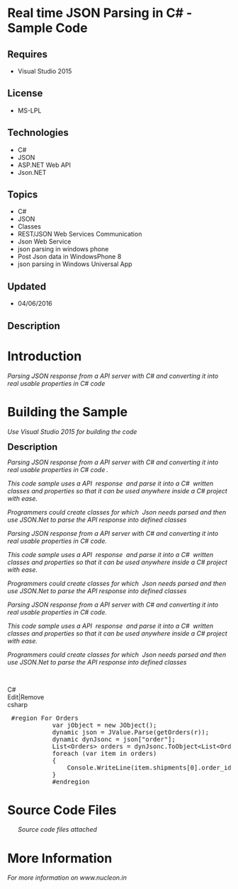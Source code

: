 # Real time JSON Parsing in C# - Sample Code
## Requires
- Visual Studio 2015
## License
- MS-LPL
## Technologies
- C#
- JSON
- ASP.NET Web API
- Json.NET
## Topics
- C#
- JSON
- Classes
- REST/JSON Web Services Communication
- Json Web Service
- json parsing in windows phone
- Post Json data in WindowsPhone 8
- json parsing in Windows Universal App
## Updated
- 04/06/2016
## Description

<h1>Introduction</h1>
<p><em>Parsing JSON response from a API server with C# and converting it into real usable properties in C# code<br>
</em></p>
<h1><span>Building the Sample</span></h1>
<p><em>Use Visual Studio 2015 for building the code</em></p>
<p><span style="font-size:20px; font-weight:bold">Description</span></p>
<p><em><em>Parsing JSON response from a API server with C# and converting it into real usable properties in C# code</em><strong>&nbsp;</strong><em></em>.</em></p>
<p><em>This code sample uses a API&nbsp; response&nbsp; and parse it into a C#&nbsp; written classes and properties so that it can be used anywhere inside a C# project with ease.</em></p>
<p><em>Programmers could create classes for which&nbsp; Json needs parsed and then&nbsp; use JSON.Net to parse the API response into defined classes<br>
</em></p>
<p><em><em>Parsing JSON response from a API server with C# and converting it into real usable properties in C# code</em><strong></strong><em></em>.</em></p>
<p><em>This code sample uses a API&nbsp; response&nbsp; and parse it into a C#&nbsp; written classes and properties so that it can be used anywhere inside a C# project with ease.</em></p>
<p><em>Programmers could create classes for which&nbsp; Json needs parsed and then&nbsp; use JSON.Net to parse the API response into defined classes</em><strong></strong><em></em></p>
<p><em><em>Parsing JSON response from a API server with C# and converting it into real usable properties in C# code</em><strong></strong><em></em>.</em></p>
<p><em>This code sample uses a API&nbsp; response&nbsp; and parse it into a C#&nbsp; written classes and properties so that it can be used anywhere inside a C# project with ease.</em></p>
<p><em>Programmers could create classes for which&nbsp; Json needs parsed and then&nbsp; use JSON.Net to parse the API response into defined classes</em><strong></strong><em></em></p>
<p>&nbsp;</p>
<div class="scriptcode">
<div class="pluginEditHolder" pluginCommand="mceScriptCode">
<div class="title"><span>C#</span></div>
<div class="pluginLinkHolder"><span class="pluginEditHolderLink">Edit</span>|<span class="pluginRemoveHolderLink">Remove</span></div>
<span class="hidden">csharp</span>

<div class="preview">
<pre class="csharp"><span class="cs__preproc">&nbsp;#region&nbsp;For&nbsp;Orders</span>&nbsp;
&nbsp;&nbsp;&nbsp;&nbsp;&nbsp;&nbsp;&nbsp;&nbsp;&nbsp;&nbsp;&nbsp;&nbsp;var&nbsp;jObject&nbsp;=&nbsp;<span class="cs__keyword">new</span>&nbsp;JObject();&nbsp;
&nbsp;&nbsp;&nbsp;&nbsp;&nbsp;&nbsp;&nbsp;&nbsp;&nbsp;&nbsp;&nbsp;&nbsp;dynamic&nbsp;json&nbsp;=&nbsp;JValue.Parse(getOrders(r));&nbsp;
&nbsp;&nbsp;&nbsp;&nbsp;&nbsp;&nbsp;&nbsp;&nbsp;&nbsp;&nbsp;&nbsp;&nbsp;dynamic&nbsp;dynJsonc&nbsp;=&nbsp;json[<span class="cs__string">&quot;order&quot;</span>];&nbsp;
&nbsp;&nbsp;&nbsp;&nbsp;&nbsp;&nbsp;&nbsp;&nbsp;&nbsp;&nbsp;&nbsp;&nbsp;List&lt;Orders&gt;&nbsp;orders&nbsp;=&nbsp;dynJsonc.ToObject&lt;List&lt;Orders&gt;&gt;();&nbsp;
&nbsp;&nbsp;&nbsp;&nbsp;&nbsp;&nbsp;&nbsp;&nbsp;&nbsp;&nbsp;&nbsp;&nbsp;<span class="cs__keyword">foreach</span>&nbsp;(var&nbsp;item&nbsp;<span class="cs__keyword">in</span>&nbsp;orders)&nbsp;
&nbsp;&nbsp;&nbsp;&nbsp;&nbsp;&nbsp;&nbsp;&nbsp;&nbsp;&nbsp;&nbsp;&nbsp;{&nbsp;
&nbsp;&nbsp;&nbsp;&nbsp;&nbsp;&nbsp;&nbsp;&nbsp;&nbsp;&nbsp;&nbsp;&nbsp;&nbsp;&nbsp;&nbsp;&nbsp;Console.WriteLine(item.shipments[<span class="cs__number">0</span>].order_id&nbsp;&#43;&nbsp;<span class="cs__string">&quot;&nbsp;&quot;</span>&nbsp;&#43;&nbsp;item.shipments[<span class="cs__number">0</span>].cart_vendor&nbsp;&#43;&nbsp;<span class="cs__string">&quot;&nbsp;&quot;</span>&nbsp;&#43;&nbsp;item.shipments[<span class="cs__number">0</span>].status);&nbsp;
&nbsp;&nbsp;&nbsp;&nbsp;&nbsp;&nbsp;&nbsp;&nbsp;&nbsp;&nbsp;&nbsp;&nbsp;}<span class="cs__preproc">&nbsp;
&nbsp;&nbsp;&nbsp;&nbsp;&nbsp;&nbsp;&nbsp;&nbsp;&nbsp;&nbsp;&nbsp;&nbsp;#endregion</span></pre>
</div>
</div>
</div>
<h1><span>Source Code Files</span></h1>
<ul>
<em>Source code files attached</em> </ul>
<h1>More Information</h1>
<p><em>For more information on www.nucleon.in </em></p>

